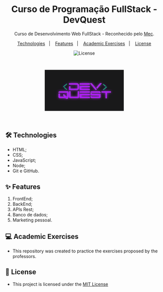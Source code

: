 <h1 align="center"> Curso de Programação FullStack - DevQuest </h1> 

<p align="center">Curso de Desenvolvimento Web FullStack - Reconhecido pelo <a href="https://www.gov.br/mec/pt-br">Mec</a>.

<p align="center">  
  <a href="#-technologies">Technologies</a>&nbsp;&nbsp;&nbsp;|&nbsp;&nbsp;&nbsp;
  <a href="#-features">Features</a>&nbsp;&nbsp;&nbsp;|&nbsp;&nbsp;&nbsp;
  <a href="#-academi-exercises">Academic Exercises</a>&nbsp;&nbsp;&nbsp;|&nbsp;&nbsp;&nbsp;
  <a href="#-license">License</a>  
</p>


<p align="center">
  <img alt="License" src="https://img.shields.io/static/v1?label=license&message=MIT&color=c920c9&labelColor=000000">
</p>

<br>

<p align="center">
  <img alt="Imagem do Curso" src=".github/devquest.png" width="50%">
</p>

<br>

## 🛠 Technologies

- HTML;
- CSS;
- JavaScript;
- Node;
- Git e GitHub.


## ✨ Features

1. FrontEnd;
2. BackEnd;
3. APIs Rest;
4. Banco de dados;
5. Marketing pessoal.

## 💻 Academic Exercises

- This repository was created to practice the exercises proposed by the professors.

## 📜 License

* This project is licensed under the [MIT License](https://choosealicense.com/licenses/mit/)
